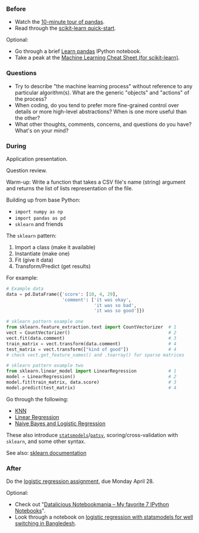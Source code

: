 ### Before

 * Watch the [10-minute tour of pandas](http://vimeo.com/59324550).
 * Read through the [scikit-learn quick-start](http://scikit-learn.org/dev/tutorial/basic/tutorial.html).

Optional:

 * Go through a brief [Learn pandas](http://nbviewer.ipython.org/urls/bitbucket.org/hrojas/learn-pandas/raw/master/lessons/01%20-%20Lesson.ipynb) IPython notebook.
 * Take a peak at the [Machine Learning Cheat Sheet (for scikit-learn)](http://peekaboo-vision.blogspot.com/2013/01/machine-learning-cheat-sheet-for-scikit.html).


### Questions

 * Try to describe "the machine learning process" without reference to any particular algorithm(s). What are the generic "objects" and "actions" of the process?
 * When coding, do you tend to prefer more fine-grained control over details or more high-level abstractions? When is one more useful than the other?
 * What other thoughts, comments, concerns, and questions do you have? What's on your mind?


### During

Application presentation.

Question review.

Warm-up: Write a function that takes a CSV file's name (string) argument and returns the list of lists representation of the file.

Building up from base Python:
 * `import numpy as np`
 * `import pandas as pd`
 * `sklearn` and friends

The `sklearn` pattern:
 1. Import a class (make it available)
 2. Instantiate (make one)
 3. Fit (give it data)
 4. Transform/Predict (get results)

For example:

```Python
# Example data
data = pd.DataFrame({'score': [10, 4, 29],
                     'comment': ['it was okay',
                                 'it was so bad',
                                 'it was so good']})

# sklearn pattern example one
from sklearn.feature_extraction.text import CountVectorizer  # 1
vect = CountVectorizer()                                     # 2
vect.fit(data.comment)                                       # 3
train_matrix = vect.transform(data.comment)                  # 4
test_matrix = vect.transform(["kind of good"])               # 4
# check vect.get_feature_names() and .toarray() for sparse matrices

# sklearn pattern example two
from sklearn.linear_model import LinearRegression            # 1
model = LinearRegression()                                   # 2
model.fit(train_matrix, data.score)                          # 3
model.predict(test_matrix)                                   # 4
```

Go through the following:

 * [KNN](knn.md)
 * [Linear Regression](linear.md)
 * [Naive Bayes and Logistic Regression](bayes_logistic.md)

These also introduce [`statsmodels`](http://statsmodels.sourceforge.net/)/[`patsy`](http://patsy.readthedocs.org/), scoring/cross-validation with `sklearn`, and some other syntax.

See also: [sklearn documentation](http://scikit-learn.org/dev/documentation.html)


### After

Do the [logistic regression assignment](../logistic_assignment), due Monday April 28.

Optional:

 * Check out "[Datalicious Notebookmania – My favorite 7 IPython Notebooks](http://beautifuldata.net/2014/03/datalicious-notebookmania-my-favorite-7-ipython-notebooks/)".
 * Look through a notebook on [logistic regression with statsmodels for well switching in Bangledesh](http://nbviewer.ipython.org/github/carljv/Will_it_Python/blob/master/ARM/ch5/arsenic_wells_switching.ipynb).
